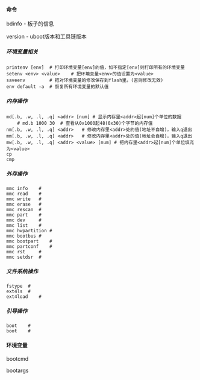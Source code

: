 #### 命令

bdinfo - 板子的信息

version - uboot版本和工具链版本

##### 环境变量相关

```
printenv [env]	# 打印环境变量[env]的值，如不指定[env]则打印所有的环境变量
setenv <env> <value>	# 把环境变量<env>的值设置为<value>
saveenv			# 把对环境变量的修改保存到flash里。(否则修改无效)
env default -a	# 恢复所有环境变量的默认值
```

##### 内存操作

```
md[.b, .w, .l, .q] <addr> [num]	# 显示内存里<addr>起[num]个单位的数据
	# md.b 1000 30	# 查看从0x1000起48(0x30)个字节的内存值
nm[.b, .w, .l, .q] <addr>	# 修改内存里<addr>处的值(地址不自增)，输入q退出
mm[.b, .w, .l, .q] <addr>	# 修改内存里<addr>处的值(地址会自增)，输入q退出
mw[.b, .w, .l, .q] <addr> <value> [num]	# 把内存里<addr>起[num]个单位填充为<value>
cp
cmp
```

##### 外存操作

```
mmc info	#
mmc read	#
mmc write	#
mmc erase	# 
mmc rescan	#
mmc part	#
mmc dev		#
mmc list	#
mmc hwpartition	#
mmc bootbus	# 
mmc bootpart	# 
mmc partconf	#
mmc rst		#
mmc setdsr	# 
```

##### 文件系统操作

```
fstype	#
ext4ls	#
ext4load	#

```

##### 引导操作

```
boot	#
boot	# 
```

#### 环境变量

bootcmd

bootargs
